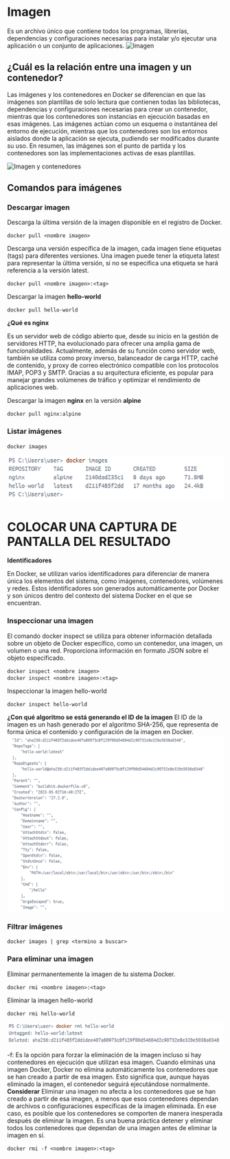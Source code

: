 # Imagen
Es un archivo único que contiene todos los programas, librerías, dependencias y configuraciones necesarias para instalar y/o ejecutar una aplicación o un conjunto de aplicaciones.
![Imagen](img/imagen.PNG)


## ¿Cuál es la relación entre una imagen y un contenedor? 
Las imágenes y los contenedores en Docker se diferencian en que las imágenes son plantillas de solo lectura que contienen todas las bibliotecas, dependencias y configuraciones necesarias para crear un contenedor, mientras que los contenedores son instancias en ejecución basadas en esas imágenes. Las imágenes actúan como un esquema o instantánea del entorno de ejecución, mientras que los contenedores son los entornos aislados donde la aplicación se ejecuta, pudiendo ser modificados durante su uso. En resumen, las imágenes son el punto de partida y los contenedores son las implementaciones activas de esas plantillas.

![Imagen y contenedores](img/imagenContenedores.JPG)
## Comandos para imágenes

### Descargar imagen
Descarga la última versión de la imagen disponible en el registro de Docker.

```
docker pull <nombre imagen> 
```

Descarga una versión específica de la imagen, cada imagen tiene etiquetas (tags) para diferentes versiones.
Una imagen puede tener la etiqueta latest para representar la última versión, si no se especifica una etiqueta se hará referencia a la versión latest.

```
docker pull <nombre imagen>:<tag>
```

Descargar la imagen **hello-world**
```
docker pull hello-world
```

**¿Qué es nginx**

Es un servidor web de código abierto que, desde su inicio en la gestión de servidores HTTP, ha evolucionado para ofrecer una amplia gama de funcionalidades. Actualmente, además de su función como servidor web, también se utiliza como proxy inverso, balanceador de carga HTTP, caché de contenido, y proxy de correo electrónico compatible con los protocolos IMAP, POP3 y SMTP. Gracias a su arquitectura eficiente, es popular para manejar grandes volúmenes de tráfico y optimizar el rendimiento de aplicaciones web.

Descargar la imagen  **nginx** en la versión **alpine**
```
docker pull nginx:alpine
```

### Listar imágenes

```
docker images
```
![docker](img/images.png)


# COLOCAR UNA CAPTURA DE PANTALLA DEL RESULTADO 

**Identificadores**

En Docker, se utilizan varios identificadores para diferenciar de manera única los elementos del sistema, como imágenes, contenedores, volúmenes y redes. Estos identificadores son generados automáticamente por Docker y son únicos dentro del contexto del sistema Docker en el que se encuentran. 

### Inspeccionar una imagen
El comando docker inspect se utiliza para obtener información detallada sobre un objeto de Docker específico, como un contenedor, una imagen, un volumen o una red.  Proporciona información en formato JSON sobre el objeto especificado.

```
docker inspect <nombre imagen>
docker inspect <nombre imagen>:<tag>
```

Inspeccionar la imagen hello-world 
```
docker inspect hello-world
```

**¿Con qué algoritmo se está generando el ID de la imagen**
El ID de la imagen es un hash generado por el algoritmo SHA-256, que representa de forma única el contenido y configuración de la imagen en Docker.
![docker](img/algoritmoHash.png)

### Filtrar imágenes

```
docker images | grep <termino a buscar>

```

### Para eliminar una imagen
Eliminar permanentemente la imagen de tu sistema Docker.

```
docker rmi <nombre imagen>:<tag>
```

Eliminar la imagen hello-world 
```
docker rmi hello-world
```
![docker](img/eliminarHelloWorld.png)

-f: Es la opción para forzar la eliminación de la imagen incluso si hay contenedores en ejecución que utilizan esa imagen.
Cuando eliminas una imagen Docker, Docker no elimina automáticamente los contenedores que se han creado a partir de esa imagen. Esto significa que, aunque hayas eliminado la imagen, el contenedor seguirá ejecutándose normalmente.  
**Considerar**
Eliminar una imagen no afecta a los contenedores que se han creado a partir de esa imagen, a menos que esos contenedores dependan de archivos o configuraciones específicas de la imagen eliminada. En ese caso, es posible que los contenedores se comporten de manera inesperada después de eliminar la imagen.
Es una buena práctica detener y eliminar todos los contenedores que dependan de una imagen antes de eliminar la imagen en sí.

```
docker rmi -f <nombre imagen>:<tag>
```


